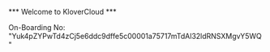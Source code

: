 *** Welcome to KloverCloud ***

On-Boarding No: &#34;Yuk4pZYPwTd4zCj5e6ddc9dffe5c00001a75717mTdAl32ldRNSXMgvY5WQ&#34;
